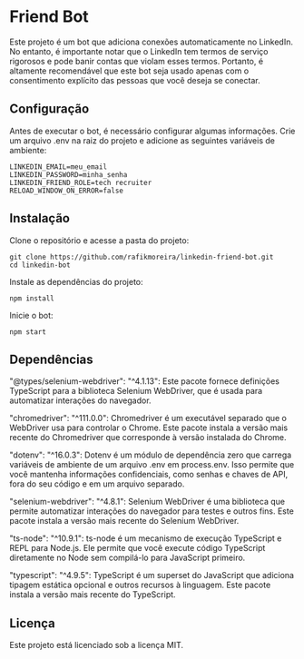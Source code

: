 # Friend Bot
Este projeto é um bot que adiciona conexões automaticamente no LinkedIn. No entanto, é importante notar que o LinkedIn tem termos de serviço rigorosos e pode banir contas que violam esses termos. Portanto, é altamente recomendável que este bot seja usado apenas com o consentimento explícito das pessoas que você deseja se conectar.

## Configuração
Antes de executar o bot, é necessário configurar algumas informações. Crie um arquivo .env na raiz do projeto e adicione as seguintes variáveis de ambiente:
```
LINKEDIN_EMAIL=meu_email
LINKEDIN_PASSWORD=minha_senha
LINKEDIN_FRIEND_ROLE=tech recruiter
RELOAD_WINDOW_ON_ERROR=false
```

## Instalação
Clone o repositório e acesse a pasta do projeto:
```
git clone https://github.com/rafikmoreira/linkedin-friend-bot.git
cd linkedin-bot
```

Instale as dependências do projeto:
```
npm install
```

Inicie o bot:
```
npm start
```

## Dependências
"@types/selenium-webdriver": "^4.1.13": Este pacote fornece definições TypeScript para a biblioteca Selenium WebDriver, que é usada para automatizar interações do navegador.

"chromedriver": "^111.0.0": Chromedriver é um executável separado que o WebDriver usa para controlar o Chrome. Este pacote instala a versão mais recente do Chromedriver que corresponde à versão instalada do Chrome.

"dotenv": "^16.0.3": Dotenv é um módulo de dependência zero que carrega variáveis de ambiente de um arquivo .env em process.env. Isso permite que você mantenha informações confidenciais, como senhas e chaves de API, fora do seu código e em um arquivo separado.

"selenium-webdriver": "^4.8.1": Selenium WebDriver é uma biblioteca que permite automatizar interações do navegador para testes e outros fins. Este pacote instala a versão mais recente do Selenium WebDriver.

"ts-node": "^10.9.1": ts-node é um mecanismo de execução TypeScript e REPL para Node.js. Ele permite que você execute código TypeScript diretamente no Node sem compilá-lo para JavaScript primeiro.

"typescript": "^4.9.5": TypeScript é um superset do JavaScript que adiciona tipagem estática opcional e outros recursos à linguagem. Este pacote instala a versão mais recente do TypeScript.

## Licença
Este projeto está licenciado sob a licença MIT. 
